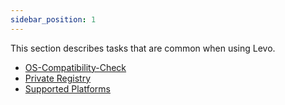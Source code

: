 ```yaml
---
sidebar_position: 1
---
```


This section describes tasks that are common when using Levo.

- [OS-Compatibility-Check](/guides/general/os-compat-check)
- [Private Registry](/guides/general/private-registry)
- [Supported Platforms](/guides/general/supported-platforms)

